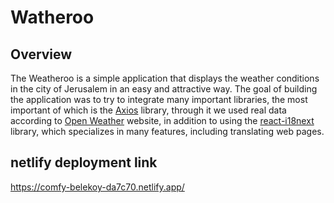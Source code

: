 # Watheroo

## Overview


The Weatheroo is a simple application that displays the weather conditions in the city of Jerusalem in an easy and attractive way.
The goal of building the application was to try to integrate many important libraries, the most important of which is the [Axios](https://react.i18next.com/) library, through it we used real data according to [Open Weather](https://openweathermap.org/) website, in addition to using the [react-i18next](https://react.i18next.com/) library, which specializes in many features, including translating web pages.

## netlify deployment link
https://comfy-belekoy-da7c70.netlify.app/




